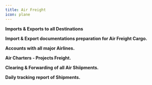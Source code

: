 ```yaml
---
title: Air Freight
icon: plane
---
```



**Imports & Exports to all Destinations**

**Import & Export documentations preparation for Air Freight Cargo.**

**Accounts with all major Airlines.**

**Air Charters - Projects Freight.**

**Clearing & Forwarding of all Air Shiipments.**

**Daily tracking report of Shipments.**